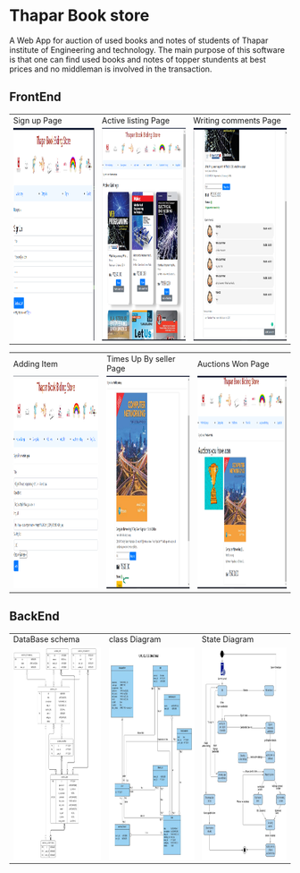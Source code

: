 
# Thapar Book store

A Web App for auction of used books and notes of students of Thapar institute of Engineering and technology.
The main purpose of this software is that one can find used books and notes of topper stundents at best prices and no middleman is involved in the
transaction. 

## FrontEnd 
<table>
  <tr>
    <td>Sign up Page </td>
     <td>Active listing Page</td>
     <td>Writing comments Page</td>
  </tr>
  <tr>
    <td><img src="https://github.com/Prince-hash-lab/Auction-Website-For-Books/blob/main/auctions/static/auctions/media/(F)%20UI%20and%20working%20snapshots/1%20sign%20up%20.png" width=340 height=380></td>
    <td><img src="https://github.com/Prince-hash-lab/Auction-Website-For-Books/blob/main/auctions/static/auctions/media/(F)%20UI%20and%20working%20snapshots/3.%20Active%20Listing.png" width=340 height=380></td>
    <td><img src="https://github.com/Prince-hash-lab/Auction-Website-For-Books/blob/main/auctions/static/auctions/media/(F)%20UI%20and%20working%20snapshots/8.%20writing%20comment%20.png" width=340 height=380></td>
  </tr>
 </table>

<table>
  <tr>
    <td>Adding Item </td>
     <td>Times Up By seller Page</td>
     <td>Auctions Won Page</td>
  </tr>
  <tr>
    <td><img src="https://github.com/Prince-hash-lab/Auction-Website-For-Books/blob/main/auctions/static/auctions/media/(F)%20UI%20and%20working%20snapshots/10.%20add%20item%20.png" width=340 height=380></td>
    <td><img src="https://github.com/Prince-hash-lab/Auction-Website-For-Books/blob/main/auctions/static/auctions/media/(F)%20UI%20and%20working%20snapshots/14.%20times%20up%20by%20seller.png" width=340 height=380></td>
    <td><img src="https://github.com/Prince-hash-lab/Auction-Website-For-Books/blob/main/auctions/static/auctions/media/(F)%20UI%20and%20working%20snapshots/15.%20Auction%20won%20history.png" width=340 height=380></td>
  </tr>
 </table>


## BackEnd

<table>
  <tr>
    <td>DataBase schema</td>
     <td>class Diagram</td>
     <td>State Diagram</td>
  </tr>
  <tr>
    <td><img src="https://github.com/Prince-hash-lab/Auction-Website-For-Books/blob/main/auctions/static/auctions/media/Database.jpg" width=340 height=380></td>
    <td><img src="https://github.com/Prince-hash-lab/Auction-Website-For-Books/blob/main/auctions/static/auctions/media/(F)%20Class%20diagram/2.0%20class%20diagram.jpg" width=340 height=380></td>
    <td><img src="https://github.com/Prince-hash-lab/Auction-Website-For-Books/blob/main/auctions/static/auctions/media/statediagram/sd.jpg" width=340 height=380></td>
  </tr>
 </table>

